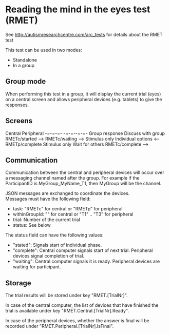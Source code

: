 
Reading the mind in the eyes test (RMET)
========================================
  
See http://autismresearchcentre.com/arc_tests
for details about the RMET test
 
This test can be used in two modes:
 * Standalone
 * In a group

 
Group mode
----------
 
When performing this test in a group, it will
display the current trial (eyes) on a central
screen and allows peripheral devices (e.g. tablets)
to give the responses.
 
  
Screens
-------
  
   Central                             Peripheral
   -=-=-=-                             -=-=--=-=-
   Group response                      Discuss with group
                   RMETc/started -->
                   RMETc/waiting -->
   Stimulus only                       Individual options
                   <-- RMETp/complete
   Stimulus only                       Wait for others
                   RMETc/complete -->
   
  
Communication
-------------
  
Communication between the central and peripheral
devices will occur over a messaging channel named
after the group. For example if the ParticipantID is
MyGroup_MyName_T1, then MyGroup will be the channel.
  
JSON messages are exchanged to coordinate the devices.  
Messages must have the following field:
  
 * task: "RMETc" for central or "RMETp" for peripheral
 * withinGroupId: "" for central or "T1" .. "T3" for peripheral
 * trial: Number of the current trial
 * status: See below
  
The status field can have the following values:
 * "stated": Signals start of individual phase.
 * "complete": Central computer signals start of next trial. Peripheral devices signal completion of trial.
 * "waiting": Central computer signals it is ready. Peripheral devices are waiting for participant.
 
  
Storage
-------
  
The trial results will be stored under key "RMET.[TrialNr]".
  
In case of the central computer, the list of devices that
have finished the trial is available under key 
"RMET.Central.[TrialNr].Ready".
  
In case of the peripheral devices, whether the answer is final
will be recorded under "RMET.Peripheral.[TrialNr].IsFinal".
 